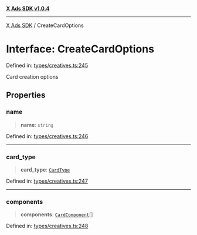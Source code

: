 [**X Ads SDK v1.0.4**](../README.md)

***

[X Ads SDK](../globals.md) / CreateCardOptions

# Interface: CreateCardOptions

Defined in: [types/creatives.ts:245](https://github.com/kage1020/x-ads-sdk/blob/main/src/types/creatives.ts#L245)

Card creation options

## Properties

### name

> **name**: `string`

Defined in: [types/creatives.ts:246](https://github.com/kage1020/x-ads-sdk/blob/main/src/types/creatives.ts#L246)

***

### card\_type

> **card\_type**: [`CardType`](../type-aliases/CardType.md)

Defined in: [types/creatives.ts:247](https://github.com/kage1020/x-ads-sdk/blob/main/src/types/creatives.ts#L247)

***

### components

> **components**: [`CardComponent`](CardComponent.md)[]

Defined in: [types/creatives.ts:248](https://github.com/kage1020/x-ads-sdk/blob/main/src/types/creatives.ts#L248)
